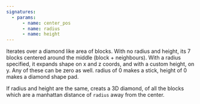 ```yaml
---
signatures:
  - params:
      - name: center_pos
      - name: radius
      - name: height
---
```


Iterates over a diamond like area of blocks. With no radius and height, its 7
blocks centered around the middle (block + neighbours). With a radius specified,
it expands shape on x and z coords, and with a custom height, on y. Any of these
can be zero as well. radius of 0 makes a stick, height of 0 makes a diamond
shape pad.

If radius and height are the same, creats a 3D diamond, of all the blocks which
are a manhattan distance of `radius` away from the center.

